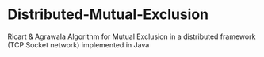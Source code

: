 # Distributed-Mutual-Exclusion
Ricart &amp; Agrawala Algorithm for Mutual Exclusion in a distributed framework (TCP Socket network) implemented in Java
